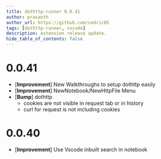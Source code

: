 ```yaml
---
title: dothttp-runner 0.0.41
author: prasanth
author_url: https://github.com/cedric05
tags: [dothttp-runner, vscode]
description: extension release update.
hide_table_of_contents: false
---
```


# 0.0.41
- [**Improvement**] New Walkthroughs to setup dothttp easily
- [**Improvement**] NewNotebook/NewHttpFile Menu
- [**Bump**] dothttp
    - cookies are not visible in request tab or in history
    - curl for request is not including cookies


# 0.0.40
- [**Improvement**] Use Vscode inbuilt search in notebook
